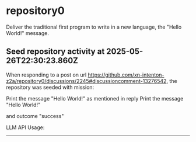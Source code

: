 # repository0

Deliver the traditional first program to write in a new language, the "Hello World!" message.

## Seed repository activity at 2025-05-26T22:30:23.860Z

When responding to a post on url https://github.com/xn-intenton-z2a/repository0/discussions/2245#discussioncomment-13276542, the repository was seeded with mission:

Print the message "Hello World!" as mentioned in reply Print the message "Hello World!"

and outcome "success"

LLM API Usage:

---

